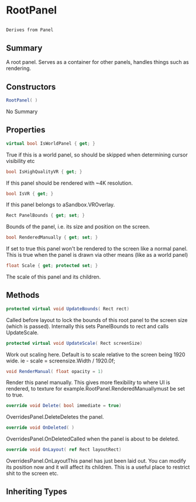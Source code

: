 # RootPanel

## 
```c#
Derives from Panel
```

## Summary

A root panel. Serves as a container for other panels, handles things such as rendering.
## Constructors

```c#
RootPanel( ) 
```
No Summary
## Properties

```c#
virtual bool IsWorldPanel { get; } 
```
True if this is a world panel, so should be skipped when determining cursor visibility etc
```c#
bool IsHighQualityVR { get; } 
```
If this panel should be rendered with ~4K resolution.
```c#
bool IsVR { get; } 
```
If this panel belongs to aSandbox.VROverlay.
```c#
Rect PanelBounds { get; set; } 
```
Bounds of the panel, i.e. its size and position on the screen.
```c#
bool RenderedManually { get; set; } 
```
If set to true this panel won't be rendered to the screen like a normal panel.
This is true when the panel is drawn via other means (like as a world panel)
```c#
float Scale { get; protected set; } 
```
The scale of this panel and its children.
## Methods

```c#
protected virtual void UpdateBounds( Rect rect) 
```
Called before layout to lock the bounds of this root panel to the screen size (which is passed).
Internally this sets PanelBounds to rect and calls UpdateScale.
```c#
protected virtual void UpdateScale( Rect screenSize) 
```
Work out scaling here. Default is to scale relative to the screen being
1920 wide. ie - scale = screensize.Width / 1920.0f;
```c#
void RenderManual( float opacity = 1) 
```
Render this panel manually. This gives more flexibility to where UI is rendered, to texture for example.RootPanel.RenderedManuallymust be set to true.
```c#
override void Delete( bool immediate = true) 
```
OverridesPanel.DeleteDeletes the panel.
```c#
override void OnDeleted( ) 
```
OverridesPanel.OnDeletedCalled when the panel is about to be deleted.
```c#
override void OnLayout( ref Rect layoutRect) 
```
OverridesPanel.OnLayoutThis panel has just been laid out. You can modify its position now and it will affect its children.
This is a useful place to restrict shit to the screen etc.
## Inheriting Types

